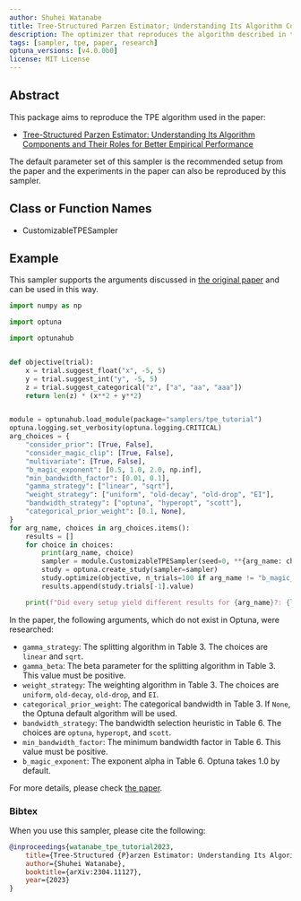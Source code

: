 ```yaml
---
author: Shuhei Watanabe
title: Tree-Structured Parzen Estimator; Understanding Its Algorithm Components and Their Roles for Better Empirical Performance
description: The optimizer that reproduces the algorithm described in the paper ``Tree-Structured Parzen Estimator; Understanding Its Algorithm Components and Their Roles for Better Empirical Performance''.
tags: [sampler, tpe, paper, research]
optuna_versions: [v4.0.0b0]
license: MIT License
---
```


## Abstract

This package aims to reproduce the TPE algorithm used in the paper:

- [Tree-Structured Parzen Estimator: Understanding Its Algorithm Components and Their Roles for Better Empirical Performance](https://arxiv.org/abs/2304.11127)

The default parameter set of this sampler is the recommended setup from the paper and the experiments in the paper can also be reproduced by this sampler.

## Class or Function Names

- CustomizableTPESampler

## Example

This sampler supports the arguments discussed in [the original paper](https://arxiv.org/abs/2304.11127) and can be used in this way.

```python
import numpy as np

import optuna

import optunahub


def objective(trial):
    x = trial.suggest_float("x", -5, 5)
    y = trial.suggest_int("y", -5, 5)
    z = trial.suggest_categorical("z", ["a", "aa", "aaa"])
    return len(z) * (x**2 + y**2)


module = optunahub.load_module(package="samplers/tpe_tutorial")
optuna.logging.set_verbosity(optuna.logging.CRITICAL)
arg_choices = {
    "consider_prior": [True, False],
    "consider_magic_clip": [True, False],
    "multivariate": [True, False],
    "b_magic_exponent": [0.5, 1.0, 2.0, np.inf],
    "min_bandwidth_factor": [0.01, 0.1],
    "gamma_strategy": ["linear", "sqrt"],
    "weight_strategy": ["uniform", "old-decay", "old-drop", "EI"],
    "bandwidth_strategy": ["optuna", "hyperopt", "scott"],
    "categorical_prior_weight": [0.1, None],
}
for arg_name, choices in arg_choices.items():
    results = []
    for choice in choices:
        print(arg_name, choice)
        sampler = module.CustomizableTPESampler(seed=0, **{arg_name: choice})
        study = optuna.create_study(sampler=sampler)
        study.optimize(objective, n_trials=100 if arg_name != "b_magic_exponent" else 200)
        results.append(study.trials[-1].value)

    print(f"Did every setup yield different results for {arg_name}?: {len(set(results)) == len(results)}")

```

In the paper, the following arguments, which do not exist in Optuna, were researched:

- `gamma_strategy`: The splitting algorithm in Table 3. The choices are `linear` and `sqrt`.
- `gamma_beta`: The beta parameter for the splitting algorithm in Table 3. This value must be positive.
- `weight_strategy`: The weighting algorithm in Table 3. The choices are `uniform`, `old-decay`, `old-drop`, and `EI`.
- `categorical_prior_weight`: The categorical bandwidth in Table 3. If `None`, the Optuna default algorithm will be used.
- `bandwidth_strategy`: The bandwidth selection heuristic in Table 6. The choices are `optuna`, `hyperopt`, and `scott`.
- `min_bandwidth_factor`: The minimum bandwidth factor in Table 6. This value must be positive.
- `b_magic_exponent`: The exponent alpha in Table 6. Optuna takes 1.0 by default.

For more details, please check [the paper](https://arxiv.org/abs/2304.11127).

### Bibtex

When you use this sampler, please cite the following:

```bibtex
@inproceedings{watanabe_tpe_tutorial2023,
    title={Tree-Structured {P}arzen Estimator: Understanding Its Algorithm Components and Their Roles for Better Empirical Performance},
    author={Shuhei Watanabe},
    booktitle={arXiv:2304.11127},
    year={2023}
}
```
